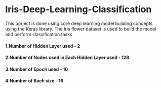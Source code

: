# Iris-Deep-Learning-Classification
This porject is done using core deep learning model building concepts using the Keras library. The Iris flower dataset is used to build the model and perform classification tasks

<h4>1.Number of Hidden Layer used - 2</h4>

<h4>2.Number of Nodes used in Each Hidden Layer used - 128</h4>

<h4>3.Number of Epoch used - 10</h4>

<h4>4.Number of Bach size - 16</h4>
